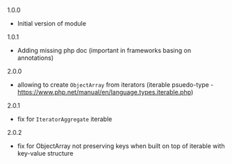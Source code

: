 1.0.0
* Initial version of module

1.0.1
* Adding missing php doc (important in frameworks basing on annotations) 

2.0.0
* allowing to create `ObjectArray` from iterators (iterable psuedo-type - https://www.php.net/manual/en/language.types.iterable.php)

2.0.1
* fix for `IteratorAggregate` iterable

2.0.2
* fix for ObjectArray not preserving keys when built on top of iterable with key-value structure